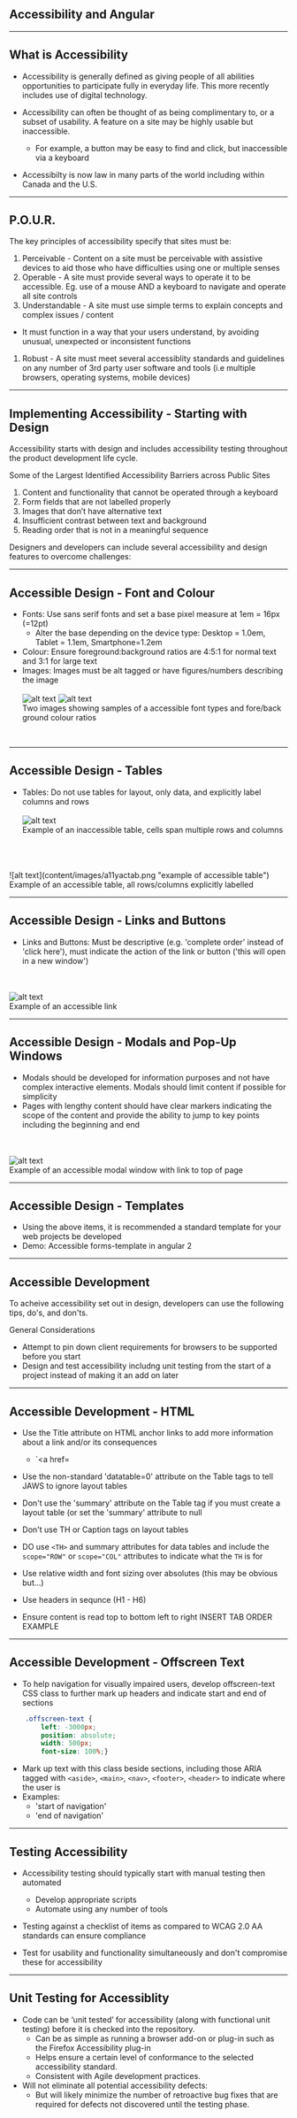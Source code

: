 <!-- .slide: data-background="../content/images/title-slide.jpg" -->
<!-- .slide: id="a11y" -->
## Accessibility and Angular

---
<!-- .slide: id="a11y" -->
## What is Accessibility

- Accessibility is generally defined as giving people of all abilities opportunities to participate fully in everyday life.  This more recently includes use of digital technology.

- Accessibility can often be thought of as being complimentary to, or a subset of usability.  A feature on a site may be highly usable but inaccessible.  

  - For example, a button may be easy to find and click, but inaccessible via a keyboard

- Accessibilty is now law in many parts of the world including within Canada and the U.S.

---
<!-- .slide: id="a11y" -->
## P.O.U.R.

The key principles of accessibility specify that sites must be:

1. Perceivable - Content on a site must be perceivable with assistive devices to aid those who have difficulties using one or multiple senses
1. Operable - A site must provide several ways to operate it to be accessible.  Eg. use of a mouse AND a keyboard to navigate and operate all site controls
1. Understandable - A site must use simple terms to explain concepts and complex issues / content  
  - It must function in a way that your users understand, by avoiding unusual, unexpected or inconsistent functions
1. Robust - A site must meet several accessiblity standards and guidelines on any number of 3rd party user software and tools (i.e multiple browsers, operating systems, mobile devices)

---
<!-- .slide: id="a11y" -->
## Implementing Accessibility - Starting with Design

Accessibility starts with design and includes accessibility testing throughout the product development life cycle.

Some of the Largest Identified Accessibility Barriers across Public Sites

1. Content and functionality that cannot be operated through a keyboard
1. Form fields that are not labelled properly
1. Images that don’t have alternative text
1. Insufficient contrast between text and background
1. Reading order that is not in a meaningful sequence

Designers and developers can include several accessibility and design features to overcome challenges:

---
<!-- .slide: id="a11y" -->
## Accessible Design - Font and Colour

- Fonts: Use sans serif fonts and set a base pixel measure at 1em = 16px (=12pt)
  - Alter the base depending on the device type: Desktop = 1.0em, Tablet = 1.1em, Smartphone=1.2em
- Colour:  Ensure foreground:background ratios are 4:5:1 for normal text and 3:1 for large text
- Images: Images must be alt tagged or have figures/numbers describing the image
<br><br>![alt text](content/images/a11yfont.png "example of accessible font and colour ratio") ![alt text](content/images/a11ycolour2.png "example of accessible font and colour ratio")
<br>Two images showing samples of a accessible font types and fore/back ground colour ratios
<br>

---
<!-- .slide: id="a11y" -->
## Accessible Design - Tables
- Tables:  Do not use tables for layout, only data, and explicitly label columns and rows
<br><br>![alt text](content/images/a11yinactab.png "example of inaccessible data table") 
<br>Example of an inaccessible table, cells span multiple rows and columns
<br>
<br><br>![alt text](content/images/a11yactab.png "example of accessible table")
<br>Example of an accessible table, all rows/columns explicitly labelled
<br>

---
<!-- .slide: id="a11y" -->
## Accessible Design - Links and Buttons
- Links and Buttons: Must be descriptive (e.g. 'complete order' instead of 'click here'), must indicate the action of the link or button ('this will open in a new window')

<br><br>![alt text](content/images/a11ylinkalt.png "example of accessible table")
<br>Example of an accessible link
<br>

---
<!-- .slide: id="a11y" -->
## Accessible Design - Modals and Pop-Up Windows
- Modals should be developed for information purposes and not have complex interactive elements.  Modals should limit content if possible for simplicity 
- Pages with lengthy content should have clear markers indicating the scope of the content and provide the ability to jump to key points including the beginning and end


<br><br>![alt text](content/images/a11ymodal.jpg "example of accessible modal window with link to top of content")
<br>Example of an accessible modal window with link to top of page
<br>

---
<!-- .slide: id="a11y" -->
## Accessible Design - Templates

- Using the above items, it is recommended a standard template for your web projects be developed
- Demo:  Accessible forms-template in angular 2 

---
<!-- .slide: id="a11y" -->
## Accessible Development

To acheive accessibility set out in design, developers can use the following tips, do's, and don'ts.

General Considerations
- Attempt to pin down client requirements for browsers to be supported before you start
- Design and test accessibility includng unit testing from the start of a project instead of making it an add on later


---
<!-- .slide: id="a11y" -->
## Accessible Development - HTML

- Use the Title attribute on HTML anchor links to add more information about a link and/or its consequences
  - `<a href=


- Use the non-standard 'datatable=0' attribute on the Table tags to tell JAWS to ignore layout tables
- Don't use the 'summary' attribute on the Table tag if you must create a layout table (or set the 'summary' attribute to null
- Don't use TH or Caption tags on layout tables
- DO use `<TH>` and summary attributes for data tables and include the `scope="ROW"` or `scope="COL"` attributes to indicate what the `TH` is for
- Use relative width and font sizing over absolutes (this may be obvious but...)
- Use headers in sequnce (H1 - H6)
- Ensure content is read top to bottom left to right
INSERT TAB ORDER EXAMPLE


---
<!-- .slide: id="a11y" -->
## Accessible Development - Offscreen Text

- To help navigation for visually impaired users, develop offscreen-text CSS class to further mark up headers and indicate start and end of sections

```css
	.offscreen-text {
     	left: -3000px;
     	position: absolute;
     	width: 500px;
     	font-size: 100%;}
```
- Mark up text with this class beside sections, including those ARIA tagged with `<aside>`, `<main>`, `<nav>`, `<footer>`, `<header>` to indicate where the user is
- Examples:
  - 'start of navigation'
  - 'end of navigation'


---
<!-- .slide: id="a11y" -->
## Testing Accessibility 

- Accessibility testing should typically start with manual testing then automated
  - Develop appropriate scripts
  - Automate using any number of tools

- Testing against a checklist of items as compared to WCAG 2.0 AA standards can ensure compliance
- Test for usability and functionality simultaneously and don't compromise these for accessibility


---
<!-- .slide: id="a11y" -->
## Unit Testing for Accessiblity

- Code can be ‘unit tested’ for accessibility (along with functional unit testing) before it is checked into the repository. 
  - Can be as simple as running a browser add-on or plug-in such as the Firefox Accessibility plug-in
  - Helps ensure a certain level of conformance to the selected accessibility standard. 
  - Consistent with Agile development practices. 
- Will not eliminate all potential accessibility defects:
  - But will likely minimize the number of retroactive bug fixes that are required for defects not discovered until the testing phase.


